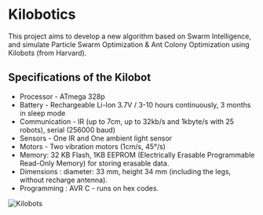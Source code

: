 # Kilobotics

This project aims to develop a new algorithm based on Swarm Intelligence, and simulate Particle Swarm Optimization &amp; Ant Colony Optimization using Kilobots (from Harvard).  

## Specifications of the Kilobot

- Processor - ATmega 328p
- Battery - Rechargeable Li-Ion 3.7V / 3-10 hours continuously, 3 months in sleep mode
- Communication - IR (up to 7cm, up to 32kb/s and 1kbyte/s with 25 robots), serial (256000 baud) 
- Sensors - One IR and One ambient light sensor
- Motors - Two vibration motors (1cm/s, 45°/s)
- Memory: 32 KB Flash, 1KB EEPROM (Electrically Erasable Programmable Read-Only Memory) for storing erasable data.  
- Dimensions : diameter: 33 mm, height 34 mm (including the legs, without recharge antenna).
- Programming : AVR C - runs on hex codes. 

![Kilobots](https://user-images.githubusercontent.com/34435822/146632749-e5fba575-01a2-4095-bce9-252f9d613f53.png)
